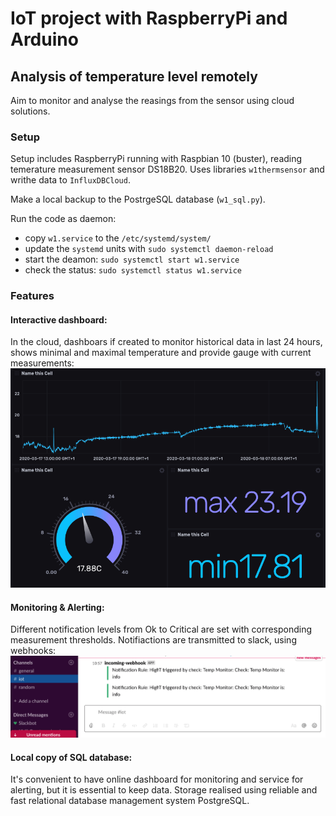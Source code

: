 # IoT project with RaspberryPi and Arduino


## Analysis of temperature level remotely
Aim to monitor and analyse the reasings from the sensor using cloud solutions.


### Setup
Setup includes RaspberryPi running with Raspbian 10 (buster), reading temerature measurement sensor DS18B20.
Uses libraries ```w1thermsensor``` and writhe data to ```InfluxDBCloud```.

Make a local backup to the PostrgeSQL database (```w1_sql.py```).

Run the code as daemon:
 - copy ```w1.service``` to the ```/etc/systemd/system/```
 - update the ```systemd``` units with ```sudo systemctl daemon-reload```
 - start the deamon: ```sudo systemctl start w1.service ```
 - check the status: ```sudo systemctl status w1.service ```


### Features
#### Interactive dashboard:
In the cloud, dashboars if created to monitor historical data in last 24 hours, shows minimal and maximal temperature and provide gauge with current measurements:
![alt text](https://github.com/grevtsovkirill/dht_logger/blob/master/helpers/RDMPlots/t_dash.png)

#### Monitoring & Alerting:
Different notification levels from Ok to Critical are set with corresponding measurement thresholds.
Notifiactions are transmitted to slack, using webhooks:
![alt text](https://github.com/grevtsovkirill/dht_logger/blob/master/helpers/RDMPlots/slack_integration.png)

#### Local copy of SQL database:
It's convenient to have online dashboard for monitoring and service for alerting, but it is essential to keep data.
Storage realised using reliable and fast relational database management system PostgreSQL.